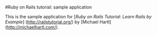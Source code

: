 #Ruby on Rails tutorial: sample application

This is the sample application for [*Ruby on Rails Tutorial: Learn Rails by Example*] (http://railstutorial.org/) by [Michael Hartl] (http://michaelhartl.com/).
